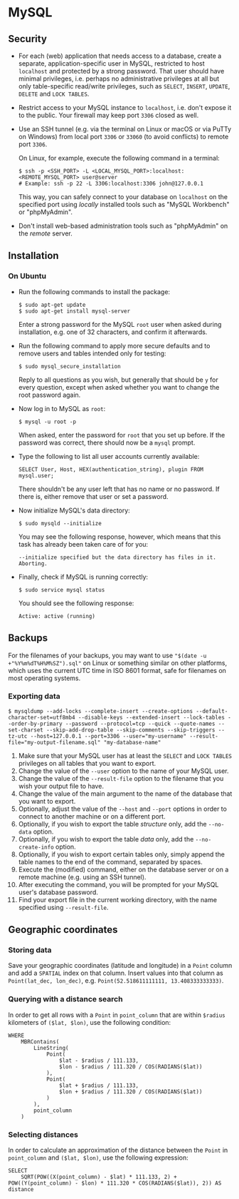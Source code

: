 # MySQL

## Security

 * For each (web) application that needs access to a database, create a separate, application-specific user in MySQL, restricted to host `localhost` and protected by a strong password. That user should have minimal privileges, i.e. perhaps no administrative privileges at all but only table-specific read/write privileges, such as `SELECT`, `INSERT`, `UPDATE`, `DELETE` and `LOCK TABLES`.
 * Restrict access to your MySQL instance to `localhost`, i.e. don't expose it to the public. Your firewall may keep port `3306` closed as well.

 * Use an SSH tunnel (e.g. via the terminal on Linux or macOS or via PuTTy on Windows) from local port `3306` or `33060` (to avoid conflicts) to remote port `3306`.

   On Linux, for example, execute the following command in a terminal:

   ```
   $ ssh -p <SSH_PORT> -L <LOCAL_MYSQL_PORT>:localhost:<REMOTE_MYSQL_PORT> user@server
   # Example: ssh -p 22 -L 3306:localhost:3306 john@127.0.0.1
   ```

   This way, you can safely connect to your database on `localhost` on the specified port using *locally* installed tools such as "MySQL Workbench" or "phpMyAdmin".

 * Don't install web-based administration tools such as "phpMyAdmin" on the *remote* server.

## Installation

### On Ubuntu

 * Run the following commands to install the package:

   ```
   $ sudo apt-get update
   $ sudo apt-get install mysql-server
   ```

   Enter a strong password for the MySQL `root` user when asked during installation, e.g. one of 32 characters, and confirm it afterwards.

 * Run the following command to apply more secure defaults and to remove users and tables intended only for testing:

   ```
   $ sudo mysql_secure_installation
   ```

   Reply to all questions as you wish, but generally that should be `y` for every question, except when asked whether you want to change the root password again.

 * Now log in to MySQL as `root`:

   ```
   $ mysql -u root -p
   ```

   When asked, enter the password for `root` that you set up before. If the password was correct, there should now be a `mysql` prompt.

 * Type the following to list all user accounts currently available:

   ```
   SELECT User, Host, HEX(authentication_string), plugin FROM mysql.user;
   ```

   There shouldn't be any user left that has no name or no password. If there is, either remove that user or set a password.

 * Now initialize MySQL's data directory:

   ```
   $ sudo mysqld --initialize
   ```

   You may see the following response, however, which means that this task has already been taken care of for you:

   ```
   --initialize specified but the data directory has files in it. Aborting.
   ```

 * Finally, check if MySQL is running correctly:

   ```
   $ sudo service mysql status
   ```

   You should see the following response:

   ```
   Active: active (running)
   ```

## Backups

For the filenames of your backups, you may want to use `"$(date -u +"%Y%m%dT%H%M%SZ").sql"` on Linux or something similar on other platforms, which uses the current UTC time in ISO 8601 format, safe for filenames on most operating systems.

### Exporting data

```
$ mysqldump --add-locks --complete-insert --create-options --default-character-set=utf8mb4 --disable-keys --extended-insert --lock-tables --order-by-primary --password --protocol=tcp --quick --quote-names --set-charset --skip-add-drop-table --skip-comments --skip-triggers --tz-utc --host=127.0.0.1 --port=3306 --user="my-username" --result-file="my-output-filename.sql" "my-database-name"
```

 1. Make sure that your MySQL user has at least the `SELECT` and `LOCK TABLES` privileges on all tables that you want to export.
 1. Change the value of the `--user` option to the name of your MySQL user.
 1. Change the value of the `--result-file` option to the filename that you wish your output file to have.
 1. Change the value of the main argument to the name of the database that you want to export.
 1. Optionally, adjust the value of the `--host` and `--port` options in order to connect to another machine or on a different port.
 1. Optionally, if you wish to export the table *structure* only, add the `--no-data` option.
 1. Optionally, if you wish to export the table *data* only, add the `--no-create-info` option.
 1. Optionally, if you wish to export certain tables only, simply append the table names to the end of the command, separated by spaces.
 1. Execute the (modified) command, either on the database server or on a remote machine (e.g. using an SSH tunnel).
 1. After executing the command, you will be prompted for your MySQL user's database password.
 1. Find your export file in the current working directory, with the name specified using `--result-file`.

## Geographic coordinates

### Storing data

Save your geographic coordinates (latitude and longitude) in a `Point` column and add a `SPATIAL` index on that column. Insert values into that column as `Point(lat_dec, lon_dec)`, e.g. `Point(52.518611111111, 13.408333333333)`.

### Querying with a distance search

In order to get all rows with a `Point` in `point_column` that are within `$radius` kilometers of `($lat, $lon)`, use the following condition:

```
WHERE
    MBRContains(
        LineString(
            Point(
                $lat - $radius / 111.133,
                $lon - $radius / 111.320 / COS(RADIANS($lat))
            ),
            Point(
                $lat + $radius / 111.133,
                $lon + $radius / 111.320 / COS(RADIANS($lat))
            )
        ),
        point_column
    )
```

### Selecting distances

In order to calculate an approximation of the distance between the `Point` in `point_column` and `($lat, $lon)`, use the following expression:

```
SELECT
    SQRT(POW((X(point_column) - $lat) * 111.133, 2) + POW((Y(point_column) - $lon) * 111.320 * COS(RADIANS($lat)), 2)) AS distance
```
